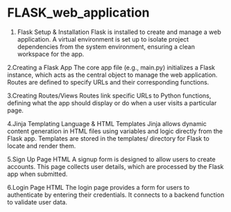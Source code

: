 # FLASK_web_application

1. Flask Setup & Installation
Flask is installed to create and manage a web application. A virtual environment is set up to isolate project dependencies from the system environment, ensuring a clean workspace for the app.

2.Creating a Flask App
The core app file (e.g., main.py) initializes a Flask instance, which acts as the central object to manage the web application. Routes are defined to specify URLs and their corresponding functions.

3.Creating Routes/Views
Routes link specific URLs to Python functions, defining what the app should display or do when a user visits a particular page.

4.Jinja Templating Language & HTML Templates
Jinja allows dynamic content generation in HTML files using variables and logic directly from the Flask app. Templates are stored in the templates/ directory for Flask to locate and render them.

5.Sign Up Page HTML
A signup form is designed to allow users to create accounts. This page collects user details, which are processed by the Flask app when submitted.

6.Login Page HTML
The login page provides a form for users to authenticate by entering their credentials. It connects to a backend function to validate user data.
